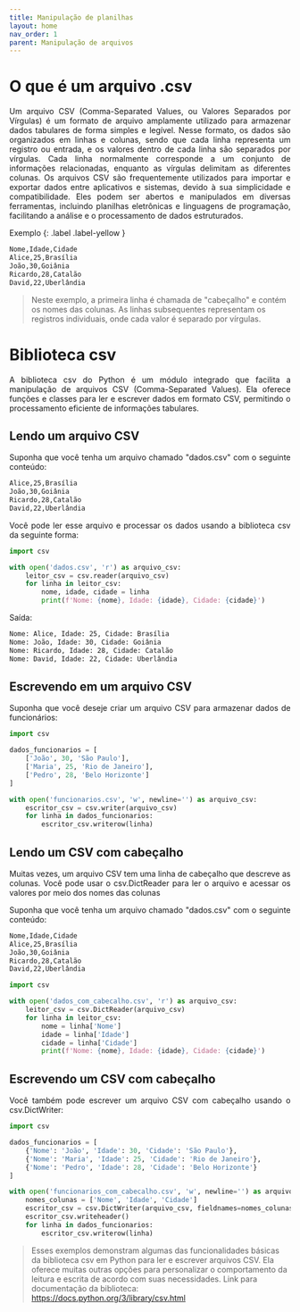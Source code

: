 ```yaml
---
title: Manipulação de planilhas
layout: home
nav_order: 1
parent: Manipulação de arquivos
---
```


<h1>O que é um arquivo .csv</h1>
<p align = "justify">
Um arquivo CSV (Comma-Separated Values, ou Valores Separados por Vírgulas) é um formato de arquivo amplamente utilizado para armazenar dados tabulares de forma simples e legível. Nesse formato, os dados são organizados em linhas e colunas, sendo que cada linha representa um registro ou entrada, e os valores dentro de cada linha são separados por vírgulas. Cada linha normalmente corresponde a um conjunto de informações relacionadas, enquanto as vírgulas delimitam as diferentes colunas. Os arquivos CSV são frequentemente utilizados para importar e exportar dados entre aplicativos e sistemas, devido à sua simplicidade e compatibilidade. Eles podem ser abertos e manipulados em diversas ferramentas, incluindo planilhas eletrônicas e linguagens de programação, facilitando a análise e o processamento de dados estruturados.
</p>

Exemplo
{: .label .label-yellow }
```cmd
Nome,Idade,Cidade
Alice,25,Brasília
João,30,Goiânia
Ricardo,28,Catalão
David,22,Uberlândia
```
>Neste exemplo, a primeira linha é chamada de "cabeçalho" e contém os nomes das colunas. As linhas subsequentes representam os registros individuais, onde cada valor é separado por vírgulas.

<h1>Biblioteca csv</h1>
<p align = "justify">
A biblioteca csv do Python é um módulo integrado que facilita a manipulação de arquivos CSV (Comma-Separated Values). Ela oferece funções e classes para ler e escrever dados em formato CSV, permitindo o processamento eficiente de informações tabulares.
</p>

<h2>Lendo um arquivo CSV</h2>

<p align = "justify">Suponha que você tenha um arquivo chamado "dados.csv" com o seguinte conteúdo:</p>

```cmd
Alice,25,Brasília
João,30,Goiânia
Ricardo,28,Catalão
David,22,Uberlândia
```

<p align = "justify">Você pode ler esse arquivo e processar os dados usando a biblioteca csv da seguinte forma:</p>

```python
import csv

with open('dados.csv', 'r') as arquivo_csv:
    leitor_csv = csv.reader(arquivo_csv)
    for linha in leitor_csv:
        nome, idade, cidade = linha
        print(f'Nome: {nome}, Idade: {idade}, Cidade: {cidade}')
```

Saída:
```cmd
Nome: Alice, Idade: 25, Cidade: Brasília
Nome: João, Idade: 30, Cidade: Goiânia
Nome: Ricardo, Idade: 28, Cidade: Catalão
Nome: David, Idade: 22, Cidade: Uberlândia
```

<h2>Escrevendo em um arquivo CSV</h2>

<p align ="justify">Suponha que você deseje criar um arquivo CSV para armazenar dados de funcionários:</p>

```python
import csv

dados_funcionarios = [
    ['João', 30, 'São Paulo'],
    ['Maria', 25, 'Rio de Janeiro'],
    ['Pedro', 28, 'Belo Horizonte']
]

with open('funcionarios.csv', 'w', newline='') as arquivo_csv:
    escritor_csv = csv.writer(arquivo_csv)
    for linha in dados_funcionarios:
        escritor_csv.writerow(linha)
```

<h2>Lendo um CSV com cabeçalho</h2>

<p align ="justify">Muitas vezes, um arquivo CSV tem uma linha de cabeçalho que descreve as colunas. Você pode usar o csv.DictReader para ler o arquivo e acessar os valores por meio dos nomes das colunas</p>

<p align = "justify">Suponha que você tenha um arquivo chamado "dados.csv" com o seguinte conteúdo:</p>

```cmd
Nome,Idade,Cidade
Alice,25,Brasília
João,30,Goiânia
Ricardo,28,Catalão
David,22,Uberlândia
```

```python
import csv

with open('dados_com_cabecalho.csv', 'r') as arquivo_csv:
    leitor_csv = csv.DictReader(arquivo_csv)
    for linha in leitor_csv:
        nome = linha['Nome']
        idade = linha['Idade']
        cidade = linha['Cidade']
        print(f'Nome: {nome}, Idade: {idade}, Cidade: {cidade}')
```

<h2>Escrevendo um CSV com cabeçalho</h2>

<p align = "justify">Você também pode escrever um arquivo CSV com cabeçalho usando o csv.DictWriter:</p>

```python
import csv

dados_funcionarios = [
    {'Nome': 'João', 'Idade': 30, 'Cidade': 'São Paulo'},
    {'Nome': 'Maria', 'Idade': 25, 'Cidade': 'Rio de Janeiro'},
    {'Nome': 'Pedro', 'Idade': 28, 'Cidade': 'Belo Horizonte'}
]

with open('funcionarios_com_cabecalho.csv', 'w', newline='') as arquivo_csv:
    nomes_colunas = ['Nome', 'Idade', 'Cidade']
    escritor_csv = csv.DictWriter(arquivo_csv, fieldnames=nomes_colunas)
    escritor_csv.writeheader()
    for linha in dados_funcionarios:
        escritor_csv.writerow(linha)
```

>Esses exemplos demonstram algumas das funcionalidades básicas da biblioteca csv em Python para ler e escrever arquivos CSV. Ela oferece muitas outras opções para personalizar o comportamento da leitura e escrita de acordo com suas necessidades. Link para documentação da biblioteca: https://docs.python.org/3/library/csv.html
